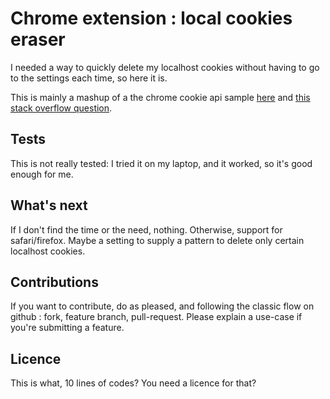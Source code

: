 # Chrome extension : local cookies eraser

I needed a way to quickly delete my localhost cookies without having to go to the settings each time, so here it is.

This is mainly a mashup of a the chrome cookie api sample [here](http://developer.chrome.com/extensions/samples.html) and [this stack overflow question](http://stackoverflow.com/questions/6694173/manage-cookies-from-google-chrome-extension).

## Tests

This is not really tested: I tried it on my laptop, and it worked, so it's good enough for me.

## What's next

If I don't find the time or the need, nothing. Otherwise, support for safari/firefox.
Maybe a setting to supply a pattern to delete only certain localhost cookies.

## Contributions

If you want to contribute, do as pleased, and following the classic flow on github : fork, feature branch, pull-request.
Please explain a use-case if you're submitting a feature.

## Licence

This is what, 10 lines of codes? You need a licence for that?
